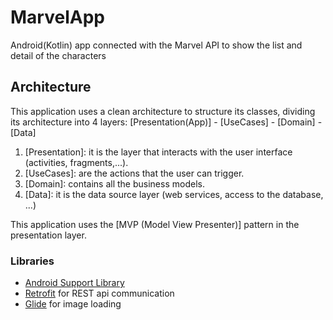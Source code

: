 # MarvelApp
Android(Kotlin) app connected with the Marvel API to show the list and detail of the characters

## Architecture
This application uses a clean architecture to structure its classes, dividing its architecture into 4 layers:
[Presentation(App)] - [UseCases] - [Domain] - [Data]

1. [Presentation]: it is the layer that interacts with the user interface (activities, fragments,...).
2. [UseCases]: are the actions that the user can trigger.
3. [Domain]: contains all the business models.
4. [Data]: it is the data source layer (web services, access to the database, ...)

This application uses the [MVP (Model View Presenter)] pattern in the presentation layer.

### Libraries
* [Android Support Library][support-lib]
* [Retrofit][retrofit] for REST api communication
* [Glide][glide] for image loading

[support-lib]: https://developer.android.com/topic/libraries/support-library/index.html
[retrofit]: http://square.github.io/retrofit
[glide]: https://github.com/bumptech/glide